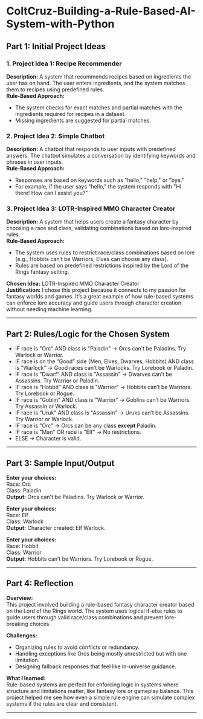 # ColtCruz-Building-a-Rule-Based-AI-System-with-Python

## Part 1: Initial Project Ideas

### 1. Project Idea 1: Recipe Recommender  
**Description:** A system that recommends recipes based on ingredients the user has on hand. The user enters ingredients, and the system matches them to recipes using predefined rules.  
**Rule-Based Approach:**  
- The system checks for exact matches and partial matches with the ingredients required for recipes in a dataset.  
- Missing ingredients are suggested for partial matches.

### 2. Project Idea 2: Simple Chatbot  
**Description:** A chatbot that responds to user inputs with predefined answers. The chatbot simulates a conversation by identifying keywords and phrases in user inputs.  
**Rule-Based Approach:**  
- Responses are based on keywords such as "hello," "help," or "bye."  
- For example, if the user says "hello," the system responds with "Hi there! How can I assist you?"

### 3. Project Idea 3: LOTR-Inspired MMO Character Creator  
**Description:** A system that helps users create a fantasy character by choosing a race and class, validating combinations based on lore-inspired rules.  
**Rule-Based Approach:**  
- The system uses rules to restrict race/class combinations based on lore (e.g., Hobbits can’t be Warriors, Elves can choose any class).  
- Rules are based on predefined restrictions inspired by the Lord of the Rings fantasy setting.

**Chosen Idea:** LOTR-Inspired MMO Character Creator  
**Justification:** I chose this project because it connects to my passion for fantasy worlds and games. It’s a great example of how rule-based systems can enforce lore accuracy and guide users through character creation without needing machine learning.

---

## Part 2: Rules/Logic for the Chosen System

- IF race is "Orc" AND class is "Paladin" → Orcs can't be Paladins. Try Warlock or Warrior.  
- IF race is on the “Good” side (Men, Elves, Dwarves, Hobbits) AND class is "Warlock" → Good races can’t be Warlocks. Try Lorebook or Paladin.  
- IF race is "Dwarf" AND class is "Assassin" → Dwarves can’t be Assassins. Try Warrior or Paladin.  
- IF race is "Hobbit" AND class is "Warrior" → Hobbits can’t be Warriors. Try Lorebook or Rogue.  
- IF race is "Goblin" AND class is "Warrior" → Goblins can’t be Warriors. Try Assassin or Warlock.  
- IF race is "Uruk" AND class is "Assassin" → Uruks can’t be Assassins. Try Warrior or Warlock.  
- IF race is "Orc" → Orcs can be any class **except** Paladin.  
- IF race is "Man" OR race is "Elf" → No restrictions.  
- ELSE → Character is valid.

---

## Part 3: Sample Input/Output

**Enter your choices:**  
Race: Orc  
Class: Paladin  
**Output:** Orcs can't be Paladins. Try Warlock or Warrior.

**Enter your choices:**  
Race: Elf  
Class: Warlock  
**Output:** Character created: Elf Warlock.  

**Enter your choices:**  
Race: Hobbit  
Class: Warrior  
**Output:** Hobbits can’t be Warriors. Try Lorebook or Rogue.

---

## Part 4: Reflection

**Overview:**  
This project involved building a rule-based fantasy character creator based on the Lord of the Rings world. The system uses logical if-else rules to guide users through valid race/class combinations and prevent lore-breaking choices.

**Challenges:**  
- Organizing rules to avoid conflicts or redundancy.  
- Handling exceptions like Orcs being mostly unrestricted but with one limitation.  
- Designing fallback responses that feel like in-universe guidance.

**What I learned:**  
Rule-based systems are perfect for enforcing logic in systems where structure and limitations matter, like fantasy lore or gameplay balance. This project helped me see how even a simple rule engine can simulate complex systems if the rules are clear and consistent.

---
